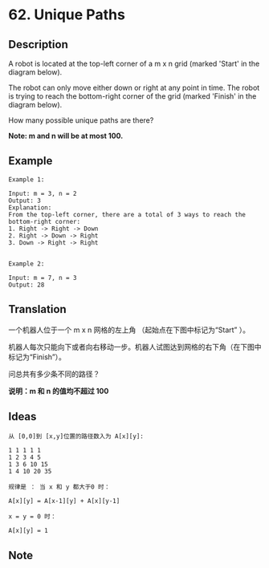 # 62. Unique Paths
## Description
A robot is located at the top-left corner of a m x n grid (marked 'Start' in the diagram below).

The robot can only move either down or right at any point in time. The robot is trying to reach the bottom-right corner of the grid (marked 'Finish' in the diagram below).

How many possible unique paths are there?

**Note: m and n will be at most 100.**
## Example
```$xslt
Example 1:

Input: m = 3, n = 2
Output: 3
Explanation:
From the top-left corner, there are a total of 3 ways to reach the bottom-right corner:
1. Right -> Right -> Down
2. Right -> Down -> Right
3. Down -> Right -> Right


Example 2:

Input: m = 7, n = 3
Output: 28
```
## Translation

一个机器人位于一个 m x n 网格的左上角 （起始点在下图中标记为“Start” ）。

机器人每次只能向下或者向右移动一步。机器人试图达到网格的右下角（在下图中标记为“Finish”）。

问总共有多少条不同的路径？

**说明：m 和 n 的值均不超过 100**

## Ideas
```
从 [0,0]到 [x,y]位置的路径数入为 A[x][y]:

1 1 1 1 1
1 2 3 4 5
1 3 6 10 15
1 4 10 20 35

规律是 ： 当 x 和 y 都大于0 时：

A[x][y] = A[x-1][y] + A[x][y-1]

x = y = 0 时：

A[x][y] = 1

```

## Note